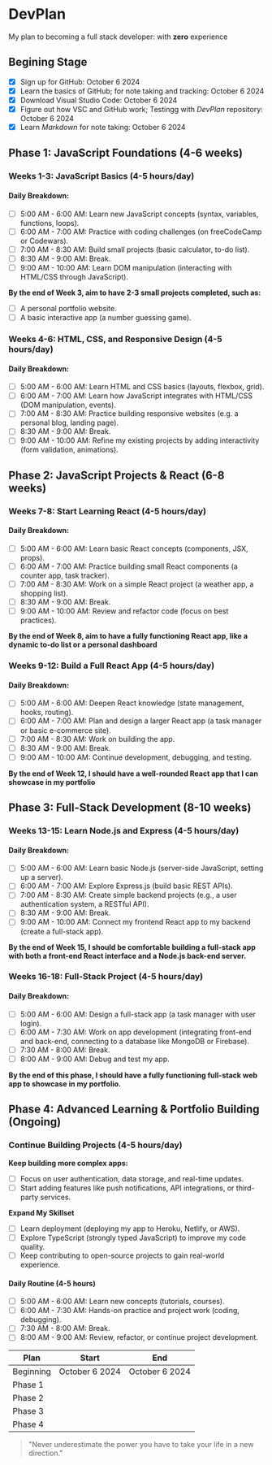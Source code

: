 # DevPlan
 My plan to becoming a full stack developer: with **zero** experience 

 ## Begining Stage
 - [x] Sign up for GitHub: October 6 2024
 - [x] Learn the basics of GitHub; for note taking and tracking: October 6 2024
 - [x] Download Visual Studio Code: October 6 2024
 - [x] Figure out how VSC and GitHub work; Testingg with *DevPlan* repository: October 6 2024
 - [x] Learn *Markdown* for note taking: October 6 2024

 ## Phase 1: JavaScript Foundations (4-6 weeks)

 ### Weeks 1-3: JavaScript Basics (4-5 hours/day)

 #### Daily Breakdown:

 - [ ] 5:00 AM - 6:00 AM: Learn new JavaScript concepts (syntax, variables, functions, loops).
 - [ ] 6:00 AM - 7:00 AM: Practice with coding challenges (on freeCodeCamp or Codewars).
 - [ ] 7:00 AM - 8:30 AM: Build small projects (basic calculator, to-do list).
 - [ ] 8:30 AM - 9:00 AM: Break.
 - [ ] 9:00 AM - 10:00 AM: Learn DOM manipulation (interacting with HTML/CSS through JavaScript).

 **By the end of Week 3, aim to have 2-3 small projects completed, such as:**

 - [ ] A personal portfolio website.
 - [ ] A basic interactive app (a number guessing game).

 ### Weeks 4-6: HTML, CSS, and Responsive Design (4-5 hours/day)

 #### Daily Breakdown:

 - [ ] 5:00 AM - 6:00 AM: Learn HTML and CSS basics (layouts, flexbox, grid).
 - [ ] 6:00 AM - 7:00 AM: Learn how JavaScript integrates with HTML/CSS (DOM manipulation, events).
 - [ ] 7:00 AM - 8:30 AM: Practice building responsive websites (e.g. a personal blog, landing page).
 - [ ] 8:30 AM - 9:00 AM: Break.
 - [ ] 9:00 AM - 10:00 AM: Refine my existing projects by adding interactivity (form validation, animations).

 ## Phase 2: JavaScript Projects & React (6-8 weeks)

 ### Weeks 7-8: Start Learning React (4-5 hours/day)

 #### Daily Breakdown:

 - [ ] 5:00 AM - 6:00 AM: Learn basic React concepts (components, JSX, props).
 - [ ] 6:00 AM - 7:00 AM: Practice building small React components (a counter app, task tracker).
 - [ ] 7:00 AM - 8:30 AM: Work on a simple React project (a weather app, a shopping list).
 - [ ] 8:30 AM - 9:00 AM: Break.
 - [ ] 9:00 AM - 10:00 AM: Review and refactor code (focus on best practices).

 **By the end of Week 8, aim to have a fully functioning React app, like a dynamic to-do list or a personal dashboard**

 ### Weeks 9-12: Build a Full React App (4-5 hours/day)

 #### Daily Breakdown:

 - [ ] 5:00 AM - 6:00 AM: Deepen React knowledge (state management, hooks, routing).
 - [ ] 6:00 AM - 7:00 AM: Plan and design a larger React app (a task manager or basic e-commerce site).
 - [ ] 7:00 AM - 8:30 AM: Work on building the app.
 - [ ] 8:30 AM - 9:00 AM: Break.
 - [ ] 9:00 AM - 10:00 AM: Continue development, debugging, and testing.

 **By the end of Week 12, I should have a well-rounded React app that I can showcase in my portfolio**

 ## Phase 3: Full-Stack Development (8-10 weeks)

 ### Weeks 13-15: Learn Node.js and Express (4-5 hours/day)

 #### Daily Breakdown:

 - [ ] 5:00 AM - 6:00 AM: Learn basic Node.js (server-side JavaScript, setting up a server).
 - [ ] 6:00 AM - 7:00 AM: Explore Express.js (build basic REST APIs).
 - [ ] 7:00 AM - 8:30 AM: Create simple backend projects (e.g., a user authentication system, a RESTful API).
 - [ ] 8:30 AM - 9:00 AM: Break.
 - [ ] 9:00 AM - 10:00 AM: Connect my frontend React app to my backend (create a full-stack app).

 **By the end of Week 15, I should be comfortable building a full-stack app with both a front-end React interface and a Node.js back-end server.**

 ### Weeks 16-18: Full-Stack Project (4-5 hours/day)

 #### Daily Breakdown:

 - [ ] 5:00 AM - 6:00 AM: Design a full-stack app (a task manager with user login).
 - [ ] 6:00 AM - 7:30 AM: Work on app development (integrating front-end and back-end, connecting to a database like MongoDB or Firebase).
 - [ ] 7:30 AM - 8:00 AM: Break.
 - [ ] 8:00 AM - 9:00 AM: Debug and test my app.

 **By the end of this phase, I should have a fully functioning full-stack web app to showcase in my portfolio.**

 ## Phase 4: Advanced Learning & Portfolio Building (Ongoing)

 ### Continue Building Projects (4-5 hours/day)

 **Keep building more complex apps:**

 - [ ] Focus on user authentication, data storage, and real-time updates.
 - [ ] Start adding features like push notifications, API integrations, or third-party services.

 **Expand My Skillset**

 - [ ] Learn deployment (deploying my app to Heroku, Netlify, or AWS).
 - [ ] Explore TypeScript (strongly typed JavaScript) to improve my code quality.
 - [ ] Keep contributing to open-source projects to gain real-world experience.

 #### Daily Routine (4-5 hours)

 - [ ] 5:00 AM - 6:00 AM: Learn new concepts (tutorials, courses).
 - [ ] 6:00 AM - 7:30 AM: Hands-on practice and project work (coding, debugging).
 - [ ] 7:30 AM - 8:00 AM: Break.
 - [ ] 8:00 AM - 9:00 AM: Review, refactor, or continue project development.

 |Plan|Start|End|
 |----|----|----|
 |Beginning| October 6 2024|October 6 2024|
 |Phase 1|||
 |Phase 2|||
 |Phase 3|||
 |Phase 4|||

 > "Never underestimate the power you have to take your life in a new direction."






